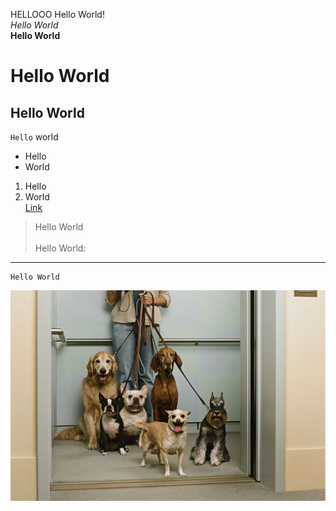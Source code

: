 HELLOOO
Hello World!<br>
*Hello World*<br>
**Hello World**<br>
# Hello World<br>
## Hello World<br>
`Hello` world 
* Hello <br>
* World <br>
1. Hello <br>
2. World <br> 
[Link](https://mchouthai.github.io/cse15l-lab-reports/) <br>
> Hello World <br><br>
Hello World:
--- 
```
Hello World 
```
![Image](dogs.png)

